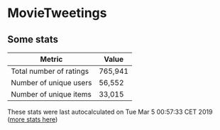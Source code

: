 # MovieTweetings
## Some stats

Metric | Value
--- | ---
Total number of ratings                 | 765,941
Number of unique users                  | 56,552
Number of unique items                  | 33,015
These stats were last autocalculated on Tue Mar 5 00:57:33 CET 2019  ([more stats here](./stats.md))

